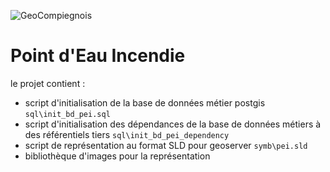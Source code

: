 ![GeoCompiegnois](img/Logo_web-GeoCompiegnois.png)

# Point d'Eau Incendie

le projet contient :
* script d'initialisation de la base de données métier postgis `sql\init_bd_pei.sql`
* script d'initialisation des dépendances de la base de données métiers à des référentiels tiers `sql\init_bd_pei_dependency`
* script de représentation au format SLD pour geoserver `symb\pei.sld` 
* bibliothèque d'images pour la représentation
